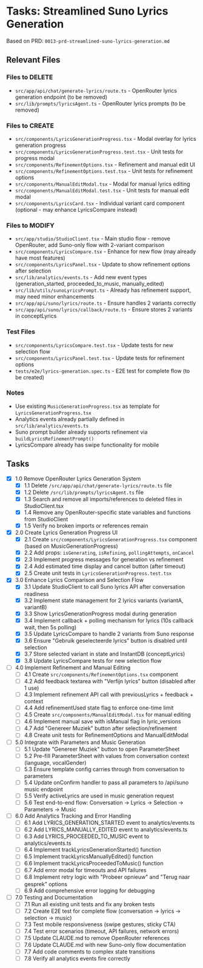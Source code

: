 # Tasks: Streamlined Suno Lyrics Generation

Based on PRD: `0013-prd-streamlined-suno-lyrics-generation.md`

## Relevant Files

### Files to DELETE
- `src/app/api/chat/generate-lyrics/route.ts` - OpenRouter lyrics generation endpoint (to be removed)
- `src/lib/prompts/lyricsAgent.ts` - OpenRouter lyrics prompts (to be removed)

### Files to CREATE
- `src/components/LyricsGenerationProgress.tsx` - Modal overlay for lyrics generation progress
- `src/components/LyricsGenerationProgress.test.tsx` - Unit tests for progress modal
- `src/components/RefinementOptions.tsx` - Refinement and manual edit UI
- `src/components/RefinementOptions.test.tsx` - Unit tests for refinement options
- `src/components/ManualEditModal.tsx` - Modal for manual lyrics editing
- `src/components/ManualEditModal.test.tsx` - Unit tests for manual edit modal
- `src/components/LyricsCard.tsx` - Individual variant card component (optional - may enhance LyricsCompare instead)

### Files to MODIFY
- `src/app/studio/StudioClient.tsx` - Main studio flow - remove OpenRouter, add Suno-only flow with 2-variant comparison
- `src/components/LyricsCompare.tsx` - Enhance for new flow (may already have most features)
- `src/components/LyricsPanel.tsx` - Update to show refinement options after selection
- `src/lib/analytics/events.ts` - Add new event types (generation_started, proceeded_to_music, manually_edited)
- `src/lib/utils/sunoLyricsPrompt.ts` - Already has refinement support, may need minor enhancements
- `src/app/api/suno/lyrics/route.ts` - Ensure handles 2 variants correctly
- `src/app/api/suno/lyrics/callback/route.ts` - Ensure stores 2 variants in conceptLyrics

### Test Files
- `src/components/LyricsCompare.test.tsx` - Update tests for new selection flow
- `src/components/LyricsPanel.test.tsx` - Update tests for refinement options
- `tests/e2e/lyrics-generation.spec.ts` - E2E test for complete flow (to be created)

### Notes
- Use existing `MusicGenerationProgress.tsx` as template for `LyricsGenerationProgress.tsx`
- Analytics events already partially defined in `src/lib/analytics/events.ts`
- Suno prompt builder already supports refinement via `buildLyricsRefinementPrompt()`
- LyricsCompare already has swipe functionality for mobile

## Tasks

- [x] 1.0 Remove OpenRouter Lyrics Generation System
  - [x] 1.1 Delete `/src/app/api/chat/generate-lyrics/route.ts` file
  - [x] 1.2 Delete `/src/lib/prompts/lyricsAgent.ts` file
  - [x] 1.3 Search and remove all imports/references to deleted files in StudioClient.tsx
  - [x] 1.4 Remove any OpenRouter-specific state variables and functions from StudioClient
  - [x] 1.5 Verify no broken imports or references remain

- [x] 2.0 Create Lyrics Generation Progress UI
  - [x] 2.1 Create `src/components/LyricsGenerationProgress.tsx` component (based on MusicGenerationProgress)
  - [x] 2.2 Add props: `isGenerating`, `isRefining`, `pollingAttempts`, `onCancel`
  - [x] 2.3 Implement progress messages for generation vs refinement
  - [x] 2.4 Add estimated time display and cancel button (after timeout)
  - [x] 2.5 Create unit tests in `LyricsGenerationProgress.test.tsx`

- [x] 3.0 Enhance Lyrics Comparison and Selection Flow
  - [x] 3.1 Update StudioClient to call Suno lyrics API after conversation readiness
  - [x] 3.2 Implement state management for 2 lyrics variants (variantA, variantB)
  - [x] 3.3 Show LyricsGenerationProgress modal during generation
  - [x] 3.4 Implement callback + polling mechanism for lyrics (10s callback wait, then 5s polling)
  - [x] 3.5 Update LyricsCompare to handle 2 variants from Suno response
  - [x] 3.6 Ensure "Gebruik geselecteerde lyrics" button is disabled until selection
  - [x] 3.7 Store selected variant in state and InstantDB (conceptLyrics)
  - [x] 3.8 Update LyricsCompare tests for new selection flow

- [ ] 4.0 Implement Refinement and Manual Editing
  - [ ] 4.1 Create `src/components/RefinementOptions.tsx` component
  - [ ] 4.2 Add feedback textarea with "Verfijn lyrics" button (disabled after 1 use)
  - [ ] 4.3 Implement refinement API call with previousLyrics + feedback + context
  - [ ] 4.4 Add refinementUsed state flag to enforce one-time limit
  - [ ] 4.5 Create `src/components/ManualEditModal.tsx` for manual editing
  - [ ] 4.6 Implement manual save with isManual flag in lyric_versions
  - [ ] 4.7 Add "Genereer Muziek" button after selection/refinement
  - [ ] 4.8 Create unit tests for RefinementOptions and ManualEditModal

- [ ] 5.0 Integrate with Parameters and Music Generation
  - [ ] 5.1 Update "Genereer Muziek" button to open ParameterSheet
  - [ ] 5.2 Pre-fill ParameterSheet with values from conversation context (language, vocalGender)
  - [ ] 5.3 Ensure template config carries through from conversation to parameters
  - [ ] 5.4 Update onConfirm handler to pass all parameters to /api/suno music endpoint
  - [ ] 5.5 Verify activeLyrics are used in music generation request
  - [ ] 5.6 Test end-to-end flow: Conversation → Lyrics → Selection → Parameters → Music

- [ ] 6.0 Add Analytics Tracking and Error Handling
  - [ ] 6.1 Add LYRICS_GENERATION_STARTED event to analytics/events.ts
  - [ ] 6.2 Add LYRICS_MANUALLY_EDITED event to analytics/events.ts
  - [ ] 6.3 Add LYRICS_PROCEEDED_TO_MUSIC event to analytics/events.ts
  - [ ] 6.4 Implement trackLyricsGenerationStarted() function
  - [ ] 6.5 Implement trackLyricsManuallyEdited() function
  - [ ] 6.6 Implement trackLyricsProceededToMusic() function
  - [ ] 6.7 Add error modal for timeouts and API failures
  - [ ] 6.8 Implement retry logic with "Probeer opnieuw" and "Terug naar gesprek" options
  - [ ] 6.9 Add comprehensive error logging for debugging

- [ ] 7.0 Testing and Documentation
  - [ ] 7.1 Run all existing unit tests and fix any broken tests
  - [ ] 7.2 Create E2E test for complete flow (conversation → lyrics → selection → music)
  - [ ] 7.3 Test mobile responsiveness (swipe gestures, sticky CTA)
  - [ ] 7.4 Test error scenarios (timeout, API failures, network errors)
  - [ ] 7.5 Update CLAUDE.md to remove OpenRouter references
  - [ ] 7.6 Update CLAUDE.md with new Suno-only flow documentation
  - [ ] 7.7 Add code comments to complex state transitions
  - [ ] 7.8 Verify all analytics events fire correctly

